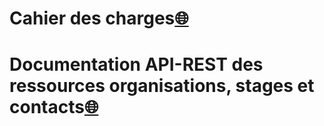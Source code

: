 # Cahier des charges[🌐](https://annie-baraban.siovhb.lycee-basch.fr:8443/ap32-apirest-stages/docs)

# Documentation API-REST des ressources organisations, stages et contacts[🌐](https://annie-baraban.siovhb.lycee-basch.fr:8443/ap32-apirest-stages/docs/api.md)